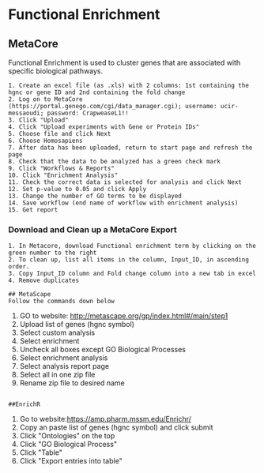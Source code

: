 # Functional Enrichment
## MetaCore
Functional Enrichment is used to cluster genes that are associated with specific biological pathways. 
```
1. Create an excel file (as .xls) with 2 columns: 1st containing the hgnc or gene ID and 2nd containing the fold change
2. Log on to MetaCore (https://portal.genego.com/cgi/data_manager.cgi); username: ucir-messaoudi; password: CrapweaseL1!! 
3. Click "Upload"
4. Click "Upload experiments with Gene or Protein IDs"
5. Choose file and click Next
6. Choose Homosapiens
7. After data has been uploaded, return to start page and refresh the page
8. Check that the data to be analyzed has a green check mark
9. Click "Workflows & Reports"
10. Click "Enrichment Analysis"
11. Check the correct data is selected for analysis and click Next
12. Set p-value to 0.05 and click Apply
13. Change the number of GO terms to be displayed
14. Save workflow (end name of workflow with enrichment analysis)
15. Get report
```

### Download and Clean up a MetaCore Export
```
1. In Metacore, download Functional enrichment term by clicking on the green number to the right
2. To clean up, list all items in the column, Input_ID, in ascending order. 
3. Copy Input_ID column and Fold change column into a new tab in excel
4. Remove duplicates

## MetaScape
Follow the commands down below
```
1. GO to website: http://metascape.org/gp/index.html#/main/step1
2. Upload list of genes (hgnc symbol)
3. Select custom analysis
4. Select enrichment
5. Uncheck all boxes except GO Biological Processes
6. Select enrichment analysis
7. Select analysis report page
8. Select all in one zip file
9. Rename zip file to desired name
```

##EnrichR
```
1. Go to website:https://amp.pharm.mssm.edu/Enrichr/
2. Copy an paste list of genes (hgnc symbol) and click submit
3. Click "Ontologies" on the top
4. Click "GO Biological Process"
5. Click "Table"
6. Click "Export entries into table"
```
